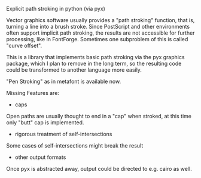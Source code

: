 
Explicit path stroking in python (via pyx)

Vector graphics software usually provides a "path stroking" function, that is, turning a line into a brush stroke. Since PostScript and other environments often support implicit path stroking, the results are not accessible for further processing, like in FontForge. Sometimes one subproblem of this is called "curve offset".

This is a library that implements basic path stroking via the pyx graphics package, which I plan to remove in the long term, so the resulting code could be transformed to another language more easily.

"Pen Stroking" as in metafont is available now.

Missing Features are:

* caps 

Open paths are usually thought to end in a "cap" when stroked, at this time only "butt" cap is implemented.

* rigorous treatment of self-intersections

Some cases of self-intersections might break the result

* other output formats

Once pyx is abstracted away, output could be directed to e.g. cairo as well.